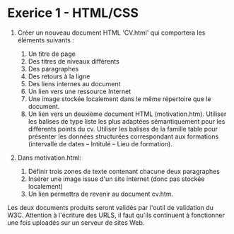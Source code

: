 # Exerice 1 - HTML/CSS

1. Créer un nouveau document HTML 'CV.html' qui comportera les éléments suivants : 
   1. Un titre de page
   1. Des titres de niveaux différents
   1. Des paragraphes
   1. Des retours à la ligne 
   1. Des liens internes au document
   1. Un lien vers une ressource Internet
   1. Une image stockée localement dans le même répertoire que le document.
   1. Un lien vers un deuxième document HTML (motivation.htm).
Utiliser les balises de type liste les plus adaptées sémantiquement pour les différents points du cv.
Utiliser les balises de la famille table pour présenter les données structurées correspondant aux formations (intervalle de dates – Intitulé – Lieu de formation).

2. Dans motivation.html:
   1. Définir trois zones de texte contenant chacune deux paragraphes
   1. Insérer une image issue d'un site internet (donc pas stockée localement)
   1. Un lien permettra de revenir au document cv.htm.

Les deux documents produits seront validés par l'outil de validation du W3C. Attention à l'écriture des URLS, il faut qu'ils continuent à fonctionner une fois uploadés sur un serveur de sites Web.
